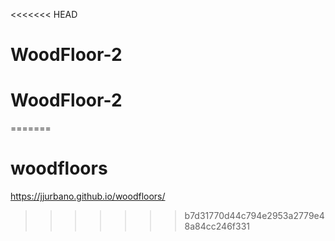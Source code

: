 <<<<<<< HEAD
# WoodFloor-2
# WoodFloor-2
=======
# woodfloors

https://jjurbano.github.io/woodfloors/
>>>>>>> b7d31770d44c794e2953a2779e48a84cc246f331
